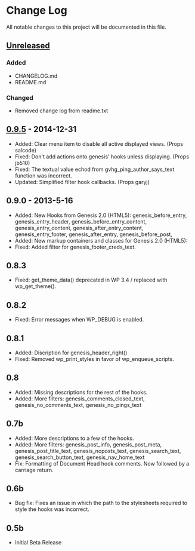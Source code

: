 # Change Log
All notable changes to this project will be documented in this file.

## [Unreleased]
### Added 
- CHANGELOG.md
- README.md

### Changed
- Removed change log from readme.txt


## [0.9.5] - 2014-12-31
- Added: Clear menu item to disable all active displayed views. (Props salcode)
- Fixed: Don't add actions onto genesis' hooks unless displaying. (Props jb510)
- Fixed: The textual value echod from gvhg_ping_author_says_text function was incorrect.
- Updated: Simplified filter hook callbacks. (Props garyj)

## 0.9.0 - 2013-5-16
- Added: New Hooks from Genesis 2.0 (HTML5):
			genesis_before_entry,
			genesis_entry_header,
			genesis_before_entry_content,
			genesis_entry_content,
			genesis_after_entry_content,
			genesis_entry_footer,
			genesis_after_entry,
			genesis_before_post,
- Added: New markup containers and classes for Genesis 2.0 (HTML5):
- Fixed: Added filter for genesis_footer_creds_text.

## 0.8.3
- Fixed: get_theme_data() deprecated in WP 3.4 / replaced with wp_get_theme().

## 0.8.2
- Fixed: Error messages when WP_DEBUG is enabled.

## 0.8.1
- Added: Discription for genesis_header_right()
- Fixed: Removed wp_print_styles in favor of wp_enqueue_scripts.

## 0.8
- Added: Missing descriptions for the rest of the hooks.
- Added: More filters:
			genesis_comments_closed_text,
			genesis_no_comments_text,
			genesis_no_pings_text

## 0.7b
- Added: More descriptions to a few of the hooks.
- Added: More filters:
			genesis_post_info,
			genesis_post_meta,
			genesis_post_title_text,
			genesis_noposts_text,
			genesis_search_text,
			genesis_search_button_text,
			genesis_nav_home_text
- Fix: Formatting of Document Head hook comments. Now followed by a carriage return.

## 0.6b
- Bug fix: Fixes an issue in which the path to the stylesheets required to style the hooks was incorrect.

## 0.5b
- Initial Beta Release

[Unreleased]: https://github.com/christophercochran/Genesis-Visual-Hook-Guide/compare/0.9.5...1.0.0-dev
[0.9.5]: https://github.com/christophercochran/Genesis-Visual-Hook-Guide/compare/0.9.0...0.9.5
